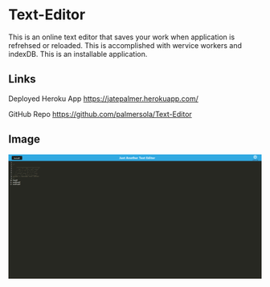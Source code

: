 # Text-Editor

This is an online text editor that saves your work when application is refrehsed or reloaded.
This is accomplished with wervice workers and indexDB.
This is an installable application.

## Links

Deployed Heroku App
https://jatepalmer.herokuapp.com/

GitHub Repo
https://github.com/palmersola/Text-Editor

## Image

<img src="./pate-screenshot.png">
